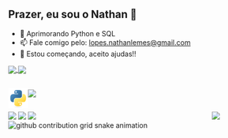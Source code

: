 ## Prazer, eu sou o Nathan 🤗
- 🌱 Aprimorando Python e SQL
- 📫 Fale comigo pelo: lopes.nathanlemes@gmail.com
- 🐣 Estou começando, aceito ajudas!!

<a href="https://github.com/Wefrit/github-readme-stats">
  <img width=44% align="center" src="https://github-readme-stats.vercel.app/api?username=Wefrit&theme=synthwave" />
</a>
<a href="https://github.com/Wefrit/convoychat">
  <img width=53% align="center" src="https://github-readme-stats.vercel.app/api/top-langs?username=Wefrit&layout=compact&langs_count=8&card_width=320&theme=synthwave" />
</a>

##
<!-- icones -->
<!-- python -->
<img align="left" width=8% src="https://raw.githubusercontent.com/devicons/devicon/master/icons/python/python-original.svg">

<!-- sql -->
<img align="center" width=5% src="https://cdn.discordapp.com/attachments/1260740891321303162/1369751532827840542/sql-database-generic.190x256.png?ex=685e4246&is=685cf0c6&hm=d436fde99665fcc25f2712d9939ed333fdcf03ee3fe4e17651ae8c871c937f28&">

##
<!-- eu piscando -->
<img align="right" width=18% src="https://cdn.discordapp.com/attachments/1260740891321303162/1369758091268329524/eu_piscando_1_5.gif?ex=685e4861&is=685cf6e1&hm=7513e5d2f3062f8dd5ceeeec1da57a304478c510d49cce6de759a99e03687027&">

<!-- logos -->
<div>
<!-- instagram -->
<a href="https://www.instagram.com/fritwe/" target="_blank"><img src="https://img.shields.io/badge/Instagram-E4405F?style=for-the-badge&logo=instagram&logoColor=white" target="_blank"></a>
<!-- gmail -->
<a href="mailto:lopes.nathanlemes@gmail.com" target="_blank"><img src="https://img.shields.io/badge/Gmail-D14836?style=for-the-badge&logo=gmail&logoColor=white" target="_blank"></a
<!-- linkedin -->
<a href="https://www.linkedin.com/in/nathan-lopes-47aaa6315/" target="_blank"><img src="https://img.shields.io/badge/LinkedIn-0077B5?style=for-the-badge&logo=linkedin&logoColor=white" target="_blank"></a>
</div>

<picture>
  <source media="(prefers-color-scheme: dark)" srcset="https://raw.githubusercontent.com/Wefrit/Wefrit/output/github-contribution-grid-snake-dark.svg">
  <source media="(prefers-color-scheme: light)" srcset="https://raw.githubusercontent.com/Wefrit/Wefrit/output/github-contribution-grid-snake.svg">
  <img alt="github contribution grid snake animation" src="https://raw.githubusercontent.com/Wefrit/Wefrit/output/github-contribution-grid-snake.svg">
</picture>
